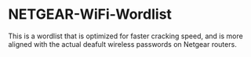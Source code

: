 # NETGEAR-WiFi-Wordlist
This is a wordlist that is optimized for faster cracking speed, and is more aligned with the actual deafult wireless passwords on Netgear routers.
